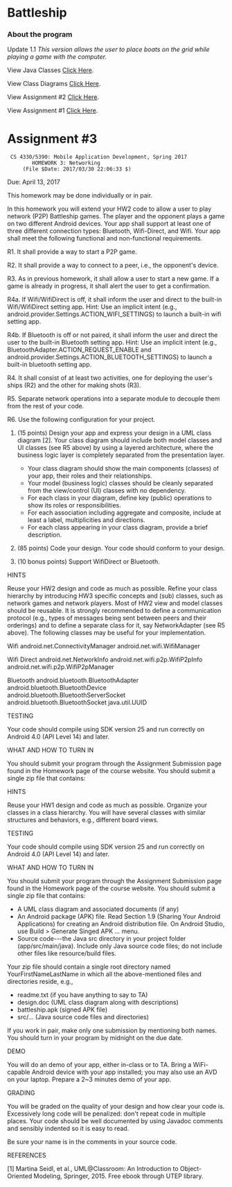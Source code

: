 Battleship
======
### About the program
Update 1.1 
 *This version allows the user to place boats on the grid while playing a game with the computer.*

View Java Classes [Click Here](https://github.com/oiricaud/Battleship/tree/master/app/src/main/java/edu/utep/cs/cs4330/battleship).

View Class Diagrams [Click Here](https://github.com/oiricaud/Battleship/blob/master/Class-Diagram.png).

View Assignment #2  [Click Here](https://github.com/oiricaud/Battleship/blob/master/HW2-Assignment.md).

View Assignment #1  [Click Here](https://github.com/oiricaud/Battleship/blob/master/HW1-Assignment.md).


Assignment #3 
======

	 CS 4330/5390: Mobile Application Development, Spring 2017
			HOMEWORK 3: Networking
		 (File $Date: 2017/03/30 22:06:33 $)

Due: April 13, 2017

This homework may be done individually or in pair. 

In this homework you will extend your HW2 code to allow a user to play
network (P2P) Battleship games. The player and the opponent plays a
game on two different Android devices. Your app shall support at least
one of three different connection types: Bluetooth, Wifi-Direct, and
Wifi. Your app shall meet the following functional and non-functional
requirements.


R1. It shall provide a way to start a P2P game.

R2. It shall provide a way to connect to a peer, i.e., the opponent's
    device.

R3. As in previous homework, it shall allow a user to start a new
    game. If a game is already in progress, it shall alert the user to
    get a confirmation.

R4a. If Wifi/WifiDirect is off, it shall inform the user and direct to
     the built-in Wifi/WifiDirect setting app. Hint: Use an implicit
     intent (e.g., android.provider.Settings.ACTION_WIFI_SETTINGS) to
     launch a built-in wifi setting app.

R4b. If Bluetooth is off or not paired, it shall inform the user and
     direct the user to the built-in Bluetooth setting app. Hint: Use
     an implicit intent (e.g., BluetoothAdapter.ACTION_REQUEST_ENABLE
     and android.provider.Settings.ACTION_BLUETOOTH_SETTINGS) to
     launch a built-in bluetooth setting app.

R4. It shall consist of at least two activities, one for deploying the
    user's ships (R2) and the other for making shots (R3).

R5. Separate network operations into a separate module to decouple
    them from the rest of your code.

R6. Use the following configuration for your project.


1. (15 points) Design your app and express your design in a UML class
   diagram [2]. Your class diagram should include both model classes
   and UI classes (see R5 above) by using a layered architecture,
   where the business logic layer is completely separated from the
   presentation layer.

   - Your class diagram should show the main components (classes) 
     of your app, their roles and their relationships. 
   - Your model (business logic) classes should be cleanly separated 
     from the view/control (UI) classes with no dependency.
   - For each class in your diagram, define key (public) operations
     to show its roles or responsibilities.
   - For each association including aggregate and composite, include
     at least a label, multiplicities and directions.
   - For each class appearing in your class diagram, provide a brief 
     description.

2. (85 points) Code your design. Your code should conform to your
   design.

3. (10 bonus points) Support WifiDirect or Bluetooth.

HINTS

  Reuse your HW2 design and code as much as possible. Refine your
  class hierarchy by introducing HW3 specific concepts and (sub)
  classes, such as network games and network players. Most of HW2 view
  and model classes should be reusable. It is strongly recommended to
  define a communication protocol (e.g., types of messages being sent
  between peers and their orderings) and to define a separate class
  for it, say NetworkAdapter (see R5 above). The following classes may
  be useful for your implementation.
  
  
  Wifi
    android.net.ConnectivityManager
    android.net.wifi.WifiManager

  Wifi Direct
    android.net.NetworkInfo
    android.net.wifi.p2p.WifiP2pInfo
    android.net.wifi.p2p.WifiP2pManager

  Bluetooth
    android.bluetooth.BluetoothAdapter
    android.bluetooth.BluetoothDevice
    android.bluetooth.BluetoothServerSocket
    android.bluetooth.BluetoothSocket
    java.util.UUID
    

TESTING

  Your code should compile using SDK version 25 and run correctly on
  Android 4.0 (API Level 14) and later.
  
 WHAT AND HOW TO TURN IN

  You should submit your program through the Assignment Submission
  page found in the Homework page of the course website. You should
  submit a single zip file that contains:

HINTS
   
   Reuse your HW1 design and code as much as possible. Organize your
   classes in a class hierarchy. You will have several classes with
   similar structures and behaviors, e.g., different board views.

TESTING

   Your code should compile using SDK version 25 and run correctly on
   Android 4.0 (API Level 14) and later.

WHAT AND HOW TO TURN IN

   You should submit your program through the Assignment Submission
   page found in the Homework page of the course website. You should
   submit a single zip file that contains:

   - A UML class diagram and associated documents (if any)
   - An Android package (APK) file. Read Section 1.9 (Sharing Your 
     Android Applications) for creating an Android distribution file.
     On Android Studio, use Build > Generate Singed APK ... menu.
   - Source code---the Java src directory in your project folder 
     (app/src/main/java). Include only Java source code files; do 
     not include other files like resource/build files.

   Your zip file should contain a single root directory named
   YourFirstNameLastName in which all the above-mentioned files and
   directories reside, e.g.,

   - readme.txt (if you have anything to say to TA)
   - design.doc (UML class diagram along with descriptions)
   - battleship.apk (signed APK file)
   - src/... (Java source code files and directories)

   If you work in pair, make only one submission by mentioning both
   names. You should turn in your program by midnight on the due date.

DEMO

   You will do an demo of your app, either in-class or to TA. Bring a
   WiFi-capable Android device with your app installed; you may also
   use an AVD on your laptop. Prepare a 2~3 minutes demo of your app.

GRADING

   You will be graded on the quality of your design and how clear your
   code is. Excessively long code will be penalized: don't repeat code
   in multiple places. Your code should be well documented by using
   Javadoc comments and sensibly indented so it is easy to read.

   Be sure your name is in the comments in your source code.

REFERENCES 

   [1] Martina Seidl, et al., UML@Classroom: An Introduction to
      Object-Oriented Modeling, Springer, 2015. Free ebook through
      UTEP library.
